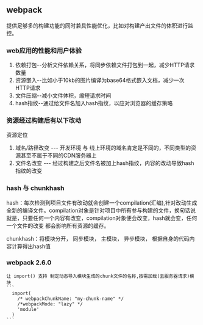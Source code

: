 ## webpack

提供足够多的构建功能的同时兼具性能优化，比如对构建产出文件的体积进行监控。

### web应用的性能和用户体验

  1. 依赖打包--分析文件依赖关系，将同步依赖文件打包到一起，减少HTTP请求数量
  2. 资源嵌入--比如小于10kb的图片编译为base64格式嵌入文档，减少一次HTTP请求
  3. 文件压缩--减小文件体积，缩短请求时间
  4. hash指纹--通过给文件名加入hash指纹，以应对浏览器的缓存策略

### 资源经过构建后有以下改动

  资源定位
  1. 域名/路径改变 --- 开发环境 与 线上环境的域名肯定是不同的，不同类型的资源甚至不属于不同的CDN服务器上
  2. 文件名改变 --- 经过构建之后文件名被加上hash指纹，内容的改动导致hash指纹的改变

### hash 与 chunkhash

hash：每次检测到项目文件有改动就会创建一个compilation(汇编),针对改动生成全新的编译文件。compilation对象是针对项目中所有参与构建的文件，换句话说就是，只要任何一个内容有改变，compilation对象便会改变，hash就会变，任何一个文件的改变 都会影响所有资源的缓存。

chunkhash：将模块分开， 同步模块， 主模块， 异步模块， 根据自身的代码内容计算得出hash值 

### webpack 2.6.0
    让 import() 支持 制定动态导入模块生成的chunk文件的名称,按需加载(去服务器请求)模块
    ```
      import(
        /* webpackChunkName: "my-chunk-name" */
        /*webpackMode: "lazy" */
        'module'
      )
    ```